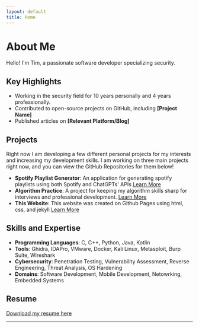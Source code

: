```yaml
---
layout: default
title: Home
---
```


# About Me

Hello! I'm Tim, a passionate software developer specializing security.

## Key Highlights
- Working in the security field for 10 years personally and 4 years professionally.
- Contributed to open-source projects on GitHub, including **[Project Name]**
- Published articles on **[Relevant Platform/Blog]**

## Projects
Right now I am developing a few different personal projects for my interests and increasing my development skills. I am working on three main projects right now, and you can view the GitHub Repositories for them below!
- **Spotify Playlist Generator**: An application for generating spotify playlists using both Spotify and ChatGPTs' APIs [Learn More](https://github.com/tkrach/SpotifyRecommendations)
- **Algorithm Practice**: A project for keeping my algorithm skills sharp for interviews and professional development. [Learn More](https://github.com/tkrach/codingPractice)
- **This Website**: This website was created on Github Pages using html, css, and jekyll [Learn More](https://github.com/tkrach/tkrach.github.io)


## Skills and Expertise
- **Programming Languages**: C, C++, Python, Java, Kotlin
- **Tools**: Ghidra, IDAPro, VMware, Docker, Kali Linux, Metasploit, Burp Suite, Wireshark
- **Cybersecurity**: Penetration Testing, Vulnerability Assessment, Reverse Engineering, Threat Analysis, OS Hardening
- **Domains**: Software Development, Mobile Development, Netowrking, Embedded Systems

## Resume
[Download my resume here](https://github.com/yourusername/yourrepository/raw/main/resume/ResumeEn.pdf)

---

